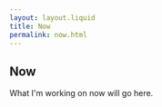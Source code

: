```yaml
---
layout: layout.liquid
title: Now
permalink: now.html
---
```


<section>
  <h1>Now</h1>
  <p>What I'm working on now will go here.</p>
</section>